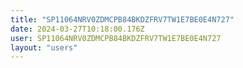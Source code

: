 ```yaml
---
title: "SP11064NRV0ZDMCPB84BKDZFRV7TW1E7BE0E4N727"
date: 2024-03-27T10:18:00.176Z
user: SP11064NRV0ZDMCPB84BKDZFRV7TW1E7BE0E4N727
layout: "users"
---
```

    